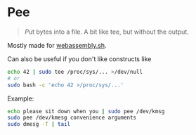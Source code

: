 # Pee
> *P*ut bytes into a file. A bit like tee, but without the output.

Mostly made for [webassembly.sh](https://webassembly.sh/?run-command=pee%20-h).

Can also be useful if you don't like constructs like 

```bash
echo 42 | sudo tee /proc/sys/... >/dev/null
# or
sudo bash -c 'echo 42 >/proc/sys/...'
```

Example:
```bash
echo please sit down when you | sudo pee /dev/kmsg
sudo pee /dev/kmesg convenience arguments
sudo dmesg -T | tail
```
